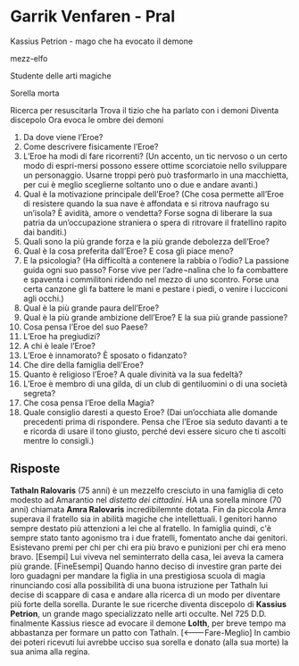# Garrik Venfaren - Pral

Kassius Petrion - mago che ha evocato il demone

mezz-elfo

Studente delle arti magiche

Sorella morta

Ricerca per resuscitarla
Trova il tizio che ha parlato con i demoni
Diventa discepolo
Ora evoca le ombre dei demoni


1.	Da dove viene l’Eroe?
2.	Come descrivere fisicamente l’Eroe?
3.	L’Eroe ha modi di fare ricorrenti? (Un accento, un tic nervoso o un certo modo di espri-mersi possono essere ottime scorciatoie nello sviluppare un personaggio. Usarne troppi però può trasformarlo in una macchietta, per cui è meglio sceglierne soltanto uno o due e andare avanti.)
4.	Qual è la motivazione principale dell’Eroe? (Che cosa permette all’Eroe di resistere quando la sua nave è affondata e si ritrova naufrago su un’isola? È avidità, amore o vendetta? Forse sogna di liberare la sua patria da un’occupazione straniera o spera di ritrovare il fratellino rapito dai banditi.)
5.	Quali sono la più grande forza e la più grande debolezza dell’Eroe?
6.	Qual è la cosa preferita dall’Eroe? E cosa gli piace meno?
7.	E la psicologia? (Ha difficoltà a contenere la rabbia o l’odio? La passione guida ogni suo passo? Forse vive per l’adre¬nalina che lo fa combattere e spaventa i commilitoni ridendo nel mezzo di uno scontro. Forse una certa canzone gli fa battere le mani e pestare i piedi, o venire i lucciconi agli occhi.)
8.	Qual è la più grande paura dell’Eroe?
9.	Qual è la più grande ambizione dell’Eroe? E la sua più grande passione?
10.	Cosa pensa l’Eroe del suo Paese?
11.	L’Eroe ha pregiudizi?
12.	A chi è leale l’Eroe?
13.	L’Eroe è innamorato? È sposato o fidanzato?
14.	Che dire della famiglia dell’Eroe?
15.	Quanto è religioso l’Eroe? A quale divinità va la sua fedeltà?
16.	L’Eroe è membro di una gilda, di un club di gentiluomini o di una società segreta?
17.	Che cosa pensa l’Eroe della Magia?
18.	Quale consiglio daresti a questo Eroe? (Dai un’occhiata alle domande precedenti prima di rispondere. Pensa che l’Eroe sia seduto davanti a te e ricorda di usare il tono giusto, perché devi essere sicuro che ti ascolti mentre lo consigli.)

## Risposte

**Tathaln Ralovaris** (75 anni) è un mezzelfo cresciuto in una famiglia di ceto modesto ad Amarantio nel _distetto dei cittadini_. HA una sorella minore (70 anni) chiamata **Amra Ralovaris** incredibilemnte dotata. Fin da piccola Amra superava il fratello sia in abilità magiche che intellettuali. I genitori hanno sempre destato più attenzioni a lei che al fratello.
In famiglia quindi, c'è sempre stato tanto agonismo tra i due fratelli, fomentato anche dai genitori. Esistevano premi per chi per chi era più bravo e punizioni per chi era meno bravo.
[Esempi]
Lui viveva nel seminterrato della casa, lei aveva la camera più grande.
[FineEsempi]
Quando hanno deciso di investire gran parte dei loro guadagni per mandare la figlia in una prestigiosa scuola di magia rinunciando cosi alla possibilità di una buona istruzione per Tathaln lui decise di scappare di casa e andare alla ricerca di un modo per diventare più forte della sorella.
Durante le sue ricerche diventa discepolo di **Kassius Petrion**, un grande mago specializzato nelle arti occulte. 
Nel 725 D.D. finalmente Kassius riesce ad evocare il demone **Lolth**, per breve tempo ma abbastanza per formare un patto con Tathaln. [<---Fare-Meglio]
In cambio dei poteri ricevuti lui avrebbe ucciso sua sorella e donato (alla sua morte) la sua anima alla regina.
